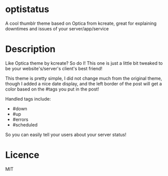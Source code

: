 # optistatus
A cool thumblr theme based on Optica from kcreate, great for explaining downtimes and issues of your server/app/service

# Description
Like Optica theme by kcreate? So do I! This one is just a little bit tweaked to be your website's/server's client's best friend!

This theme is pretty simple, I did not change much from the original theme, though I added a nice date display, and the left border of the post will get a color based on the #tags you put in the post!

Handled tags include:

- #down
- #up
- #errors
- #scheduled

So you can easily tell your users about your server status!


# Licence
MIT
